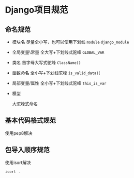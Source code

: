 # Django项目规范

## 命名规范

- 模块名
  尽量全小写，也可以使用下划线 `module` `django_module`

- 全局变量\常量
  全大写+下划线式驼峰 `GLOBAL_VAR`

- 类名
  首字母大写式驼峰 `ClassName()`

- 函数命名
  全小写+下划线驼峰 `is_valid_data()`

- 局部变量/属性
  全小写+下划线式驼峰 `this_is_var`

- 模型

  大驼峰式命名

## 基本代码格式规范

使用pep8解决

## 包导入顺序规范

使用isort解决

```shell
isort .
```
